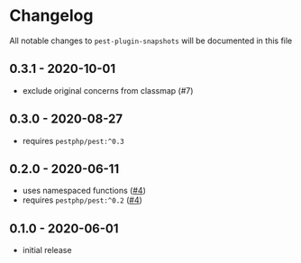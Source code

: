 # Changelog

All notable changes to `pest-plugin-snapshots` will be documented in this file

## 0.3.1 - 2020-10-01

- exclude original concerns from classmap (#7)

## 0.3.0 - 2020-08-27

- requires `pestphp/pest:^0.3`

## 0.2.0 - 2020-06-11

- uses namespaced functions ([#4](https://github.com/spatie/pest-plugin-snapshots/pull/4))
- requires `pestphp/pest:^0.2` ([#4](https://github.com/spatie/pest-plugin-snapshots/pull/4))

## 0.1.0 - 2020-06-01

- initial release

